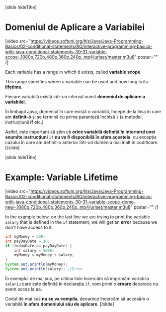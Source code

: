 [slide hideTitle]

# Domeniul de Aplicare a Variabilei

[video src="https://videos.softuni.org/hls/Java/Java-Programming-Basics/02-conditional-statements/RO/interactive-programming-basics-with-java-conditional-statements-30-31-variable-scope-,1080p,720p,480p,360p,240p,.mp4/urlset/master.m3u8" poster="" /]

Each variable has a range in which it exists, called **variable scope**. 

This range specifies where a variable can be used and how long is its **lifetime**. 

Fiecare variabilă există intr-un interval numit **domeniul de aplicare a variabilei**.

În limbajul Java, domeniul în care există o variabilă, începe de la linia în care am **definit-o** și se termină cu prima paranteză închisă `}` (a metodei, instrucțiunii **if** etc.)

Astfel, este important să știm că **orice variabilă definită în interiorul unei anumite instrucțiuni** `if` **nu va fi disponibilă în afara acesteia**, cu excepția cazului în care am definit-o anterior într-un domeniu mai înalt în codificare.
[/slide]

[slide hideTitle]

# Example: Variable Lifetime
[video src="https://videos.softuni.org/hls/Java/Java-Programming-Basics/02-conditional-statements/RO/interactive-programming-basics-with-java-conditional-statements-30-31-variable-scope-demo-new-,1080p,720p,480p,360p,240p,.mp4/urlset/master.m3u8" poster="" /]

In the example below, on the last line we are trying to print the variable `salary` that is defined in the `if` statement, we will get an **error** because we don't have access to it.

```java
int myMoney = 500;
int payDayDate = 10;
if (todayDate >= payDayDate) {
    int salary = 5000;
    myMoney = myMoney + salary;
}
System.out.println(myMoney); 
System.out.println(salary); //Error

```

În exemplul de mai sus, pe ultima linie încercăm să imprimăm variabila `salariu` care este definită în declarația `if`, vom primi o **eroare** deoarece nu avem acces la ea.

Codul de mai sus **nu se va compila**, deoarece încercăm să accesăm o variabilă **în afara domeniului său de aplicare**.
[/slide]